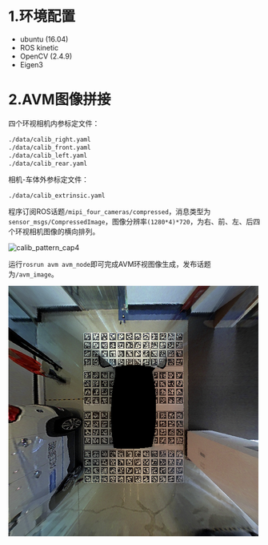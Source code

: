 # 1.环境配置

- ubuntu (16.04)
- ROS kinetic
- OpenCV (2.4.9)
- Eigen3

# 2.AVM图像拼接

四个环视相机内参标定文件：

```
./data/calib_right.yaml
./data/calib_front.yaml
./data/calib_left.yaml
./data/calib_rear.yaml
```

相机-车体外参标定文件：

```
./data/calib_extrinsic.yaml
```

程序订阅ROS话题`/mipi_four_cameras/compressed`，消息类型为`sensor_msgs/CompressedImage`，图像分辨率`(1280*4)*720`，为右、前、左、后四个环视相机图像的横向排列。

<img src="data/image.png" alt="calib_pattern_cap4" style="zoom:100%;" />

运行`rosrun avm avm_node`即可完成AVM环视图像生成，发布话题为`/avm_image`。

<img src="data/avm.png" alt="calib_pattern_cap4" style="zoom:100%;" />

